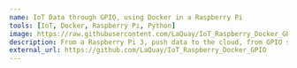 ```yaml
---
name: IoT Data through GPIO, using Docker in a Raspberry Pi
tools: [IoT, Docker, Raspberry Pi, Python]
image: https://raw.githubusercontent.com/LaQuay/IoT_Raspberry_Docker_GPIO/master/img/esquematic_1.png
description: From a Raspberry Pi 3, push data to the cloud, from GPIO sensors connected to the Raspberry. Code is running in microservices, Docker. Also using Google Firebase Realtime Database as storage.
external_url: https://github.com/LaQuay/IoT_Raspberry_Docker_GPIO
---
```

